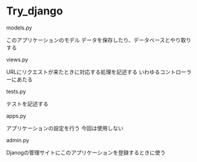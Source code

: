 # Try_django
<p>models.py</p>
このアプリケーションのモデル
データを保存したり、データベースとやり取りする
<p>views.py</p>
URLにリクエストが来たときに対応する処理を記述する
いわゆるコントローラーにあたる
<p>tests.py</p>
テストを記述する
<p>apps.py</p>
アプリケーションの設定を行う
今回は使用しない
<p>admin.py</p>
Djanogの管理サイトにこのアプリケーションを登録するときに使う
